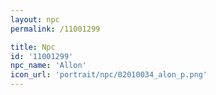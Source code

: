 ```yaml
---
layout: npc
permalink: /11001299

title: Npc
id: '11001299'
npc_name: 'Allon'
icon_url: 'portrait/npc/02010034_alon_p.png'
---
```

